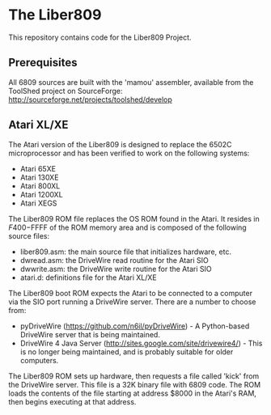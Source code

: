 # The Liber809

This repository contains code for the Liber809 Project.

## Prerequisites
All 6809 sources are built with the 'mamou' assembler, available from the ToolShed project on SourceForge:
    http://sourceforge.net/projects/toolshed/develop


## Atari XL/XE
The Atari version of the Liber809 is designed to replace the 6502C microprocessor and has been verified to work on the following systems:
- Atari 65XE
- Atari 130XE
- Atari 800XL
- Atari 1200XL
- Atari XEGS

The Liber809 ROM file replaces the OS ROM found in the Atari.  It resides in $F400-$FFFF of the ROM memory area and is composed of the following source files:
- liber809.asm: the main source file that initializes hardware, etc.
- dwread.asm: the DriveWire read routine for the Atari SIO
- dwwrite.asm: the DriveWire write routine for the Atari SIO
- atari.d: definitions file for the Atari XL/XE

The Liber809 boot ROM expects the Atari to be connected to a computer via the SIO port running a DriveWire server. There are a number to choose from:

- pyDriveWire (https://github.com/n6il/pyDriveWire) - A Python-based DriveWire server that is being maintained.
- DriveWire 4 Java Server (http://sites.google.com/site/drivewire4/) - This is no longer being maintained, and is probably suitable for older computers.

The Liber809 ROM sets up hardware, then requests a file called 'kick' from the DriveWire server. This file is a 32K binary file with 6809 code.  The ROM loads the contents of the file starting at address $8000 in the Atari's RAM, then begins executing at that address.

